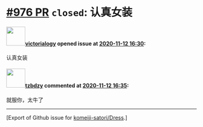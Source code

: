 # [\#976 PR](https://github.com/komeiji-satori/Dress/pull/976) `closed`: 认真女装

#### <img src="https://avatars.githubusercontent.com/u/53094619?u=af59afe2c37c7cf26a95989b89e7bf56e3454af3&v=4" width="50">[victorialogy](https://github.com/victorialogy) opened issue at [2020-11-12 16:30](https://github.com/komeiji-satori/Dress/pull/976):

认真女装

#### <img src="https://avatars.githubusercontent.com/u/34977777?u=5f2cbe939fe38713805782981a0d6e83291d7fc1&v=4" width="50">[tzbdzy](https://github.com/tzbdzy) commented at [2020-11-12 16:35](https://github.com/komeiji-satori/Dress/pull/976#issuecomment-726191102):

就服你，太牛了


-------------------------------------------------------------------------------



[Export of Github issue for [komeiji-satori/Dress](https://github.com/komeiji-satori/Dress).]
